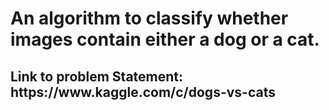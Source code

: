 <html>
<body>
<h1> An algorithm to classify whether images contain either a dog or a cat. </h1>
<h2>Link to problem Statement: https://www.kaggle.com/c/dogs-vs-cats</h2>
</body>
